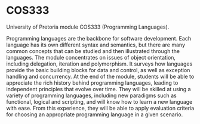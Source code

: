 # COS333
University of Pretoria module COS333 (Programming Languages).

Programming languages are the backbone for software development. Each language has its own different syntax and semantics, but there are many common concepts that can be studied and then illustrated through the languages. The module concentrates on issues of object orientation, including delegation, iteration and polymorphism. It surveys how languages provide the basic building blocks for data and control, as well as exception handling and concurrency. At the end of the module, students will be able to appreciate the rich history behind programming languages, leading to independent principles that evolve over time. They will be skilled at using a variety of programming languages, including new paradigms such as functional, logical and scripting, and will know how to learn a new language with ease. From this experience, they will be able to apply evaluation criteria for choosing an appropriate programming language in a given scenario.
